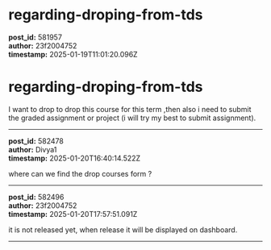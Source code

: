 # regarding-droping-from-tds

**post_id:** 581957  
**author:** 23f2004752  
**timestamp:** 2025-01-19T11:01:20.096Z

# regarding-droping-from-tds

I want to drop to drop this course for this term ,then also i need to submit the graded assignment or project (i will try my best to submit assignment).

---

**post_id:** 582478  
**author:** Divya1  
**timestamp:** 2025-01-20T16:40:14.522Z

where can we find the drop courses form ?

---

**post_id:** 582496  
**author:** 23f2004752  
**timestamp:** 2025-01-20T17:57:51.091Z

it is not released yet, when release it will be displayed on dashboard.

---

